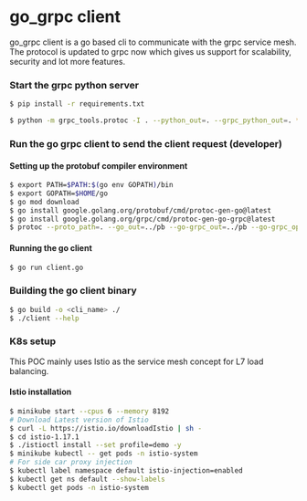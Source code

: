 # go_grpc client
go_grpc client is a go based cli to communicate with the grpc service mesh.
The protocol is updated to grpc now which gives us support for scalability, security and lot more features.

### Start the grpc python server
```bash
$ pip install -r requirements.txt

$ python -m grpc_tools.protoc -I . --python_out=. --grpc_python_out=. *.proto
```

### Run the go grpc client to send the client request (developer)
#### Setting up the protobuf compiler environment
```bash
$ export PATH=$PATH:$(go env GOPATH)/bin
$ export GOPATH=$HOME/go
$ go mod download
$ go install google.golang.org/protobuf/cmd/protoc-gen-go@latest
$ go install google.golang.org/grpc/cmd/protoc-gen-go-grpc@latest
$ protoc --proto_path=. --go_out=../pb --go-grpc_out=../pb --go-grpc_opt=paths=source_relative --go_opt=paths=source_relative *.proto
```
#### Running the go client
```bash
$ go run client.go
```

### Building the go client binary
```bash
$ go build -o <cli_name> ./
$ ./client --help
```

### K8s setup

This POC mainly uses Istio as the service mesh concept for L7 load balancing.

#### Istio installation
```bash
$ minikube start --cpus 6 --memory 8192
# Download Latest version of Istio
$ curl -L https://istio.io/downloadIstio | sh -
$ cd istio-1.17.1
$ ./istioctl install --set profile=demo -y
$ minikube kubectl -- get pods -n istio-system
# For side car proxy injection
$ kubectl label namespace default istio-injection=enabled
$ kubectl get ns default --show-labels
$ kubectl get pods -n istio-system
```